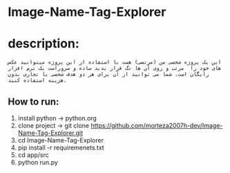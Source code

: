 # Image-Name-Tag-Explorer
# description:
`
این یک پروژه شخصی من (مرتضی) هست
با استفاده از این پروژه میتوانید عکس های خود را 
مرتب و روی آن ها تگ قرار بدید
ساده و سروراست
یک نرم افزار رایگان است. شما می توانید از آن برای هر دو هدف شخصی یا تجاری بدون هزینه استفاده کنید.
`
## How to run:
  1. install python -> python.org
  2. clone project  -> git clone https://github.com/morteza2007h-dev/Image-Name-Tag-Explorer.git
  3. cd Image-Name-Tag-Explorer
  4. pip install -r requiremenets.txt
  5. cd app/src
  6. python run.py

